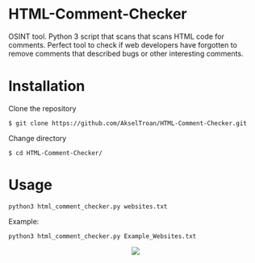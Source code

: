 # HTML-Comment-Checker
OSINT tool. Python 3 script that scans that scans HTML code for comments. Perfect tool to check if web developers have forgotten to remove comments that described bugs or other interesting comments.

# Installation

Clone the repository
```
$ git clone https://github.com/AkselTroan/HTML-Comment-Checker.git
```
Change directory
```
$ cd HTML-Comment-Checker/
```
# Usage
```
python3 html_comment_checker.py websites.txt
```

Example:
```
python3 html_comment_checker.py Example_Websites.txt
```
<div style="text-align:center"><img src="https://i.imgur.com/xc1wmLy.png" /></div>
